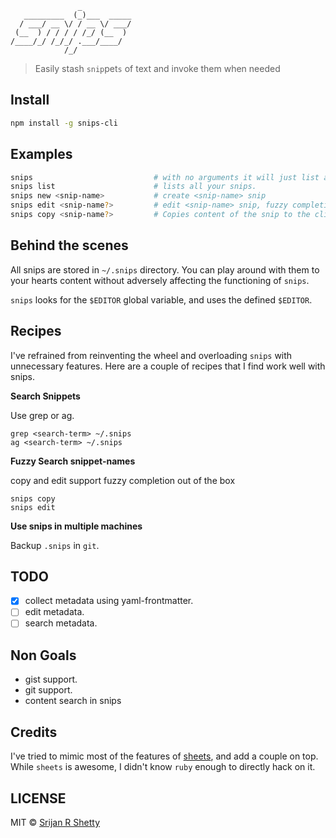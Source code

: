 ```
               _
   _________  (_)___  _____
  / ___/ __ \/ / __ \/ ___/
 (__  ) / / / / /_/ (__  )
/____/_/ /_/_/ .___/____/
            /_/
```

> Easily stash `snip`pet`s` of text and invoke them when needed

## Install

```bash
npm install -g snips-cli
```

## Examples

```bash
snips                           # with no arguments it will just list all your snips.
snips list                      # lists all your snips.
snips new <snip-name>           # create <snip-name> snip
snips edit <snip-name?>         # edit <snip-name> snip, fuzzy completion if snip-name is skipped
snips copy <snip-name?>         # Copies content of the snip to the clipboard, fuzzy completion if snip-name is skipped
```

## Behind the scenes
All snips are stored in `~/.snips` directory. You can play around with them to your hearts content without adversely affecting the functioning of `snips`.

`snips` looks for the `$EDITOR` global variable, and uses the defined `$EDITOR`.

## Recipes
I've refrained from reinventing the wheel and overloading `snips` with unnecessary features. Here are a couple of recipes that I find work well with snips.

**Search Snippets**

Use grep or ag.

    grep <search-term> ~/.snips
    ag <search-term> ~/.snips

**Fuzzy Search snippet-names**

copy and edit support fuzzy completion out of the box

    snips copy
    snips edit

**Use snips in multiple machines**

Backup `.snips` in `git`.

## TODO

- [x] collect metadata using yaml-frontmatter.
- [ ] edit metadata.
- [ ] search metadata.

## Non Goals
- gist support.
- git support.
- content search in snips

## Credits
I've tried to mimic most of the features of [sheets](https://github.com/oscardelben/sheet), and add a couple on top. While `sheets` is awesome, I didn't know `ruby` enough to directly hack on it.

## LICENSE
MIT © [Srijan R Shetty](http://srijanshetty.in)
